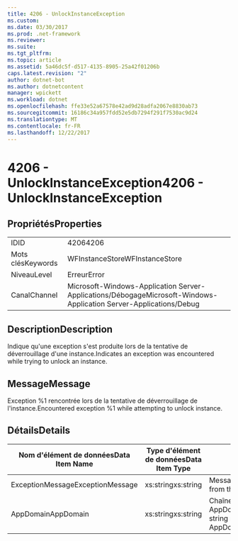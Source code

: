 ```yaml
---
title: 4206 - UnlockInstanceException
ms.custom: 
ms.date: 03/30/2017
ms.prod: .net-framework
ms.reviewer: 
ms.suite: 
ms.tgt_pltfrm: 
ms.topic: article
ms.assetid: 5a46dc5f-d517-4135-8905-25a42f01206b
caps.latest.revision: "2"
author: dotnet-bot
ms.author: dotnetcontent
manager: wpickett
ms.workload: dotnet
ms.openlocfilehash: ffe33e52a67578e42ad9d28adfa2067e8830ab73
ms.sourcegitcommit: 16186c34a957fdd52e5db7294f291f7530ac9d24
ms.translationtype: MT
ms.contentlocale: fr-FR
ms.lasthandoff: 12/22/2017
---
```

# <a name="4206---unlockinstanceexception"></a><span data-ttu-id="e5956-102">4206 - UnlockInstanceException</span><span class="sxs-lookup"><span data-stu-id="e5956-102">4206 - UnlockInstanceException</span></span>
## <a name="properties"></a><span data-ttu-id="e5956-103">Propriétés</span><span class="sxs-lookup"><span data-stu-id="e5956-103">Properties</span></span>  
  
|||  
|-|-|  
|<span data-ttu-id="e5956-104">ID</span><span class="sxs-lookup"><span data-stu-id="e5956-104">ID</span></span>|<span data-ttu-id="e5956-105">4206</span><span class="sxs-lookup"><span data-stu-id="e5956-105">4206</span></span>|  
|<span data-ttu-id="e5956-106">Mots clés</span><span class="sxs-lookup"><span data-stu-id="e5956-106">Keywords</span></span>|<span data-ttu-id="e5956-107">WFInstanceStore</span><span class="sxs-lookup"><span data-stu-id="e5956-107">WFInstanceStore</span></span>|  
|<span data-ttu-id="e5956-108">Niveau</span><span class="sxs-lookup"><span data-stu-id="e5956-108">Level</span></span>|<span data-ttu-id="e5956-109">Erreur</span><span class="sxs-lookup"><span data-stu-id="e5956-109">Error</span></span>|  
|<span data-ttu-id="e5956-110">Canal</span><span class="sxs-lookup"><span data-stu-id="e5956-110">Channel</span></span>|<span data-ttu-id="e5956-111">Microsoft-Windows-Application Server-Applications/Débogage</span><span class="sxs-lookup"><span data-stu-id="e5956-111">Microsoft-Windows-Application Server-Applications/Debug</span></span>|  
  
## <a name="description"></a><span data-ttu-id="e5956-112">Description</span><span class="sxs-lookup"><span data-stu-id="e5956-112">Description</span></span>  
 <span data-ttu-id="e5956-113">Indique qu'une exception s'est produite lors de la tentative de déverrouillage d'une instance.</span><span class="sxs-lookup"><span data-stu-id="e5956-113">Indicates an exception was encountered while trying to unlock an instance.</span></span>  
  
## <a name="message"></a><span data-ttu-id="e5956-114">Message</span><span class="sxs-lookup"><span data-stu-id="e5956-114">Message</span></span>  
 <span data-ttu-id="e5956-115">Exception %1 rencontrée lors de la tentative de déverrouillage de l'instance.</span><span class="sxs-lookup"><span data-stu-id="e5956-115">Encountered exception %1 while attempting to unlock instance.</span></span>  
  
## <a name="details"></a><span data-ttu-id="e5956-116">Détails</span><span class="sxs-lookup"><span data-stu-id="e5956-116">Details</span></span>  
  
|<span data-ttu-id="e5956-117">Nom d'élément de données</span><span class="sxs-lookup"><span data-stu-id="e5956-117">Data Item Name</span></span>|<span data-ttu-id="e5956-118">Type d'élément de données</span><span class="sxs-lookup"><span data-stu-id="e5956-118">Data Item Type</span></span>|<span data-ttu-id="e5956-119">Description</span><span class="sxs-lookup"><span data-stu-id="e5956-119">Description</span></span>|  
|--------------------|--------------------|-----------------|  
|<span data-ttu-id="e5956-120">ExceptionMessage</span><span class="sxs-lookup"><span data-stu-id="e5956-120">ExceptionMessage</span></span>|<span data-ttu-id="e5956-121">xs:string</span><span class="sxs-lookup"><span data-stu-id="e5956-121">xs:string</span></span>|<span data-ttu-id="e5956-122">Message de l'exception SQL.</span><span class="sxs-lookup"><span data-stu-id="e5956-122">The message from the SQL exception.</span></span>|  
|<span data-ttu-id="e5956-123">AppDomain</span><span class="sxs-lookup"><span data-stu-id="e5956-123">AppDomain</span></span>|<span data-ttu-id="e5956-124">xs:string</span><span class="sxs-lookup"><span data-stu-id="e5956-124">xs:string</span></span>|<span data-ttu-id="e5956-125">Chaîne retournée par AppDomain.CurrentDomain.FriendlyName.</span><span class="sxs-lookup"><span data-stu-id="e5956-125">The string returned by AppDomain.CurrentDomain.FriendlyName.</span></span>|
